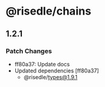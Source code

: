 # @risedle/chains

## 1.2.1

### Patch Changes

-   ff80a37: Update docs
-   Updated dependencies [ff80a37]
    -   @risedle/types@1.9.1
